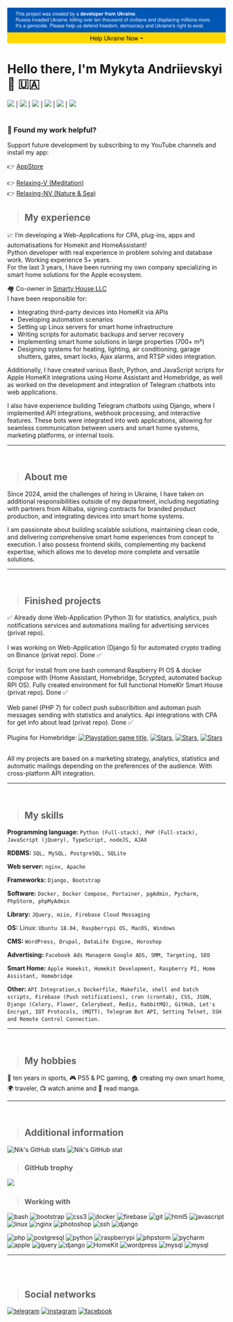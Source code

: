 <a href="https://stand-with-ukraine.pp.ua/" rel="nofollow"><img src="https://raw.githubusercontent.com/vshymanskyy/StandWithUkraine/main/banner-direct-single.svg" alt="SWUbanner" style="max-width: 100%;"></a>

# Hello there, I'm Mykyta Andriievskyi 👋 🇺🇦
<a href="#social-networks"><img src="https://img.shields.io/static/v1?label=&message=How%20to%20reach%20me&color=green?style=plastic" /></a> | <a href="#my-experience"><img src="https://img.shields.io/static/v1?label=&message=My%20experience&color=green?style=plastic" /></a> | <a href="#about-me"><img src="https://img.shields.io/static/v1?label=&message=About%20me&color=green?style=plastic" /></a> | <a href="#finished-projects"><img src="https://img.shields.io/static/v1?label=&message=Finished%20projects&color=green?style=plastic" /></a> | <a href="#my-skills"><img src="https://img.shields.io/static/v1?label=&message=My%20skills&color=green?style=plastic" /></a> | <a href="#additional-information"><img src="https://img.shields.io/static/v1?label=&message=Additional%20information&color=green?style=plastic" /></a>
<br><br>

### 💜 Found my work helpful?

Support future development by subscribing to my YouTube channels and install my app:

👉 [AppStore](https://apps.apple.com/app/vibris-meditation-energy/id6747090468?pt=2364550&ct=GitHub)

👉 [Relaxing-V (Meditation)](https://www.youtube.com/@Relaxing-V)  
👉 [Relaxing-NV (Nature & Sea)](https://www.youtube.com/@Relaxing-NV)

> ## My experience

📈 I’m developing a Web-Applications for CPA, plug-ins, apps and automatisations for Homekit and HomeAssistant!<br>
        Python developer with real experience in problem solving and database work. Working experience 5+ years.<br>
        For the last 3 years, I have been running my own company specializing in smart home solutions for the Apple ecosystem. 

🏘 Co-owner in <a href="https://smarty-house.shop">Smarty House LLC</a>
<br>I have been responsible for:

- Integrating third-party devices into HomeKit via APIs
- Developing automation scenarios
- Setting up Linux servers for smart home infrastructure
- Writing scripts for automatic backups and server recovery
- Implementing smart home solutions in large properties (700+ m²)
- Designing systems for heating, lighting, air conditioning, garage shutters, gates, smart locks, Ajax alarms, and RTSP video integration.

Additionally, I have created various Bash, Python, and JavaScript scripts for Apple HomeKit integrations using Home Assistant and Homebridge, as well as worked on the development and integration of Telegram chatbots into web applications.

I also have experience building Telegram chatbots using Django, where I implemented API integrations, webhook processing, and interactive features. These bots were integrated into web applications, allowing for seamless communication between users and smart home systems, marketing platforms, or internal tools.
____________________________________________________________________________________________________________________________________________________________________
<br>

> ## About me
Since 2024, amid the challenges of hiring in Ukraine, I have taken on additional responsibilities outside of my department, including negotiating with partners from Alibaba, signing contracts for branded product production, and integrating devices into smart home systems.

I am passionate about building scalable solutions, maintaining clean code, and delivering comprehensive smart home experiences from concept to execution. I also possess frontend skills, complementing my backend expertise, which allows me to develop more complete and versatile solutions.
____________________________________________________________________________________________________________________________________________________________________
<br>

> ## Finished projects
✅  Already done Web-Application (Python 3) for statistics, analytics, push notifications services and automations mailing for advertising services (privat repo).<br><br>
        I was working on Web-Application (Django 5) for automated crypto trading on Binance (privat repo). Done ✅<br><br>
        Script for install from one bash command Raspberry PI OS & docker compose with (Home Assistant, Homebridge, Scrypted, automated backup RPI OS). Fully created environment for full functional HomeKir Smart House (privat repo). Done ✅<br><br>
        Web panel (PHP 7) for collect push subscribition and automan push messages sending with statistics and analytics. Api integrations with CPA for get info about lead (privat repo). Done ✅<br><br>
        Plugins for Homebridge: <a href="https://github.com/NikDevx/homebridge-playstation-game-title"><img alt="Playstation game title" src="https://img.shields.io/github/stars/NikDevx/homebridge-playstation-game-title?style=flat-square&labelColor=343b41&label=Playstation-game-title"/></a>, <a href="https://github.com/NikDevx/homebridge-philips-air"><img alt="Stars" src="https://img.shields.io/github/stars/NikDevx/homebridge-philips-air?style=flat-square&labelColor=343b41&label=Philips-air"/></a>, 
        <a href="https://github.com/NikDevx/homebridge-web-thermostat"><img alt="Stars" src="https://img.shields.io/github/stars/NikDevx/homebridge-web-thermostat?style=flat-square&labelColor=343b41&label=Web-thermostat"/></a>, <a href="https://github.com/NikDevx/homebridge-temperature-humidity-sensor-file"><img alt="Stars" src="https://img.shields.io/github/stars/NikDevx/homebridge-temperature-humidity-sensor-file?style=flat-square&labelColor=343b41&label=Temperature-humidity-sensor-file"/></a><br>
<br>

All my projects are based on a marketing strategy, analytics, statistics and automatic mailings depending on the preferences of the audience.
With cross-platform API integration.<br>
____________________________________________________________________________________________________________________________________________________________________
<br>

> ## My skills

**Programming language:** `Python (Full-stack), PHP (Full-stack), JavaScript (jQuery), TypeScript, nodeJS, AJAX`

**RDBMS:** `SQL, MySQL, PostgreSQL, SQLite`

**Web server:** `nginx, Apache`

**Frameworks:** `Django, Bootstrap`

**Software:** `Docker, Docker Compose, Portainer, pgAdmin, Pycharm, PhpStorm, phpMyAdmin`

**Library:** `JQuery, miio, Firebase Cloud Messaging`

**OS:** Linux: `Ubuntu 18.04, Raspberrypi OS, MacOS, Windows`

**CMS:** `WordPress, Drupal, DataLife Engine, Horoshop`

**Advertising:** `Facebook Ads Managerm Google ADS, SMM, Targeting, SEO`

**Smart Home:** `Apple Homekit, Homekit Development, Raspberry PI, Home Assistant, Homebridge`

**Other:** `API Integration,s Dockerfile, Makefile, shell and batch scripts, Firebase (Push notifications), cron (crontab), CSS, JSON, Django (Celery, Flower, Celerybeat, Redis, RabbitMQ), GitHub, Let's Encrypt, IOT Protocols, (MQTT), Telegram Bot API, Setting Telnet, SSH and Remote Control Connection.`
____________________________________________________________________________________________________________________________________________________________________
<br>

> ## My hobbies
💪 ten years in sports, 🎮 PS5 & PC gaming, 🏠 creating my own smart home, 🌍 traveler, 📺 watch anime and 📖 read manga.
____________________________________________________________________________________________________________________________________________________________________
<br>

> ## Additional information
![Nik's GitHub stats](https://github-readme-stats.vercel.app/api?username=NikDevx&count_private=true&show_icons=true&theme=tokyonight)
![Nik's GitHub stat](https://streak-stats.demolab.com?user=NikDevx&theme=tokyonight-duo&date_format=j%20M%5B%20Y%5D&card_width=467)
> ### GitHub trophy
<img src="https://github-profile-trophy.vercel.app/?username=NikDevx&theme=juicyfresh&no-bg=true" />

> ### Working with
<img src="https://cdn.jsdelivr.net/gh/devicons/devicon/icons/bash/bash-original.svg" width="50" alt="bash" />  <img src="https://cdn.jsdelivr.net/gh/devicons/devicon/icons/bootstrap/bootstrap-plain.svg" width="50" alt="bootstrap" />  <img src="https://cdn.jsdelivr.net/gh/devicons/devicon/icons/css3/css3-original.svg" width="50" alt="css3" />  <img src="https://cdn.jsdelivr.net/gh/devicons/devicon/icons/docker/docker-original.svg" width="50" alt="docker" />  <img src="https://cdn.jsdelivr.net/gh/devicons/devicon/icons/firebase/firebase-plain.svg" width="50" alt="firebase" />  <img src="https://cdn.jsdelivr.net/gh/devicons/devicon/icons/git/git-original.svg" width="50" alt="git" />  <img src="https://cdn.jsdelivr.net/gh/devicons/devicon/icons/html5/html5-original.svg" width="50" alt="html5" />  <img src="https://cdn.jsdelivr.net/gh/devicons/devicon/icons/javascript/javascript-original.svg" width="50" alt="javascript" />  <img src="https://cdn.jsdelivr.net/gh/devicons/devicon/icons/linux/linux-original.svg" width="50" alt="linux" />  <img src="https://cdn.jsdelivr.net/gh/devicons/devicon/icons/nginx/nginx-original.svg" width="50" alt="nginx" />  <img src="https://cdn.jsdelivr.net/gh/devicons/devicon/icons/photoshop/photoshop-plain.svg" width="50" alt="photoshop" />
<img src="https://cdn.jsdelivr.net/gh/devicons/devicon/icons/ssh/ssh-original.svg" width="50" alt="ssh" /> 
<img src="https://camo.githubusercontent.com/39db39da6e1aac8ecc67f49a02e4a115318c211694e0a1e2b6eb775ba28c6e29/68747470733a2f2f6564656e742e6769746875622e696f2f537570657254696e7949636f6e732f696d616765732f7376672f74656c656772616d2e737667" width="50" alt="django" />


<img src="https://cdn.jsdelivr.net/gh/devicons/devicon/icons/php/php-original.svg" width="50" alt="php" /> <img src="https://cdn.jsdelivr.net/gh/devicons/devicon/icons/postgresql/postgresql-original.svg" width="50" alt="postgresql" /> <img src="https://cdn.jsdelivr.net/gh/devicons/devicon/icons/python/python-original.svg" width="50" alt="python" /> <img src="https://cdn.jsdelivr.net/gh/devicons/devicon/icons/raspberrypi/raspberrypi-original.svg" width="50" alt="raspberrypi" /> <img src="https://cdn.jsdelivr.net/gh/devicons/devicon/icons/phpstorm/phpstorm-original.svg" width="50" alt="phpstorm" /> <img src="https://cdn.jsdelivr.net/gh/devicons/devicon/icons/pycharm/pycharm-original.svg" width="50" alt="pycharm" /> <img src="https://cdn.jsdelivr.net/gh/devicons/devicon/icons/apple/apple-original.svg" width="50" alt="apple" /> <img src="https://cdn.jsdelivr.net/gh/devicons/devicon/icons/jquery/jquery-original.svg" width="50" alt="jquery" /> <img src="https://camo.githubusercontent.com/e4890263321b363210477b81ff50852147f0298689c0b4d2b5d1e410c2fad97f/68747470733a2f2f6564656e742e6769746875622e696f2f537570657254696e7949636f6e732f696d616765732f7376672f646a616e676f70726f6a6563742e737667" width="50" alt="django" /> <img src="https://camo.githubusercontent.com/06e14310889064236ba15fb1cfc224a28978c434daaeb6e8f27041d1b288beb3/68747470733a2f2f6564656e742e6769746875622e696f2f537570657254696e7949636f6e732f696d616765732f7376672f686f6d656b69742e737667" width="50" alt="HomeKit" /> <img src="https://cdn.jsdelivr.net/gh/devicons/devicon/icons/wordpress/wordpress-original.svg" width="50" alt="wordpress" /> <img src="https://cdn.jsdelivr.net/gh/devicons/devicon/icons/mysql/mysql-original.svg" width="50" alt="mysql" /> <img src="https://cdn.jsdelivr.net/gh/devicons/devicon/icons/arduino/arduino-original.svg" width="50" alt="mysql" />
<a name="social-networks"></a>
____________________________________________________________________________________________________________________________________________________________________
<br><br>

> ## Social networks

<a href="https://t.me/Nik_dev" target="_blank"><img src="https://github.com/gauravghongde/social-icons/blob/master/PNG/Color/Telegram.png" width="50" alt="telegram" /></a> <a href="https://www.instagram.com/nik_devx/" target="_blank"><img src="https://github.com/gauravghongde/social-icons/blob/master/PNG/Color/Instagram.png" width="50" alt="instagram" /></a> <a href="https://www.facebook.com/mykyta.andriievskyi/" target="_blank"><img src="https://github.com/gauravghongde/social-icons/blob/master/PNG/Color/Facebook.png" width="50" alt="facebook" /></a>
